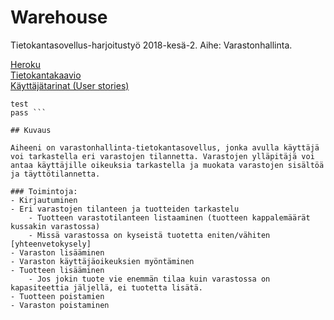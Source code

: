 # Warehouse

Tietokantasovellus-harjoitustyö 2018-kesä-2. Aihe: Varastonhallinta.

[Heroku](https://tsoha-warehouse.herokuapp.com/)  
[Tietokantakaavio](https://github.com/hajame/warehouse/blob/master/documentation/WarehouseManagementDB.png)  
[Käyttäjätarinat (User stories)](https://github.com/hajame/warehouse/blob/master/documentation/user_stories.md)  

```Testikäyttäjätunnus (username, password):
test
pass ```  

## Kuvaus

Aiheeni on varastonhallinta-tietokantasovellus, jonka avulla käyttäjä voi tarkastella eri varastojen tilannetta. Varastojen ylläpitäjä voi antaa käyttäjille oikeuksia tarkastella ja muokata varastojen sisältöä ja täyttötilannetta. 

### Toimintoja:
- Kirjautuminen
- Eri varastojen tilanteen ja tuotteiden tarkastelu
	- Tuotteen varastotilanteen listaaminen (tuotteen kappalemäärät kussakin varastossa)
	- Missä varastossa on kyseistä tuotetta eniten/vähiten [yhteenvetokysely]
- Varaston lisääminen
- Varaston käyttäjäoikeuksien myöntäminen
- Tuotteen lisääminen
	- Jos jokin tuote vie enemmän tilaa kuin varastossa on kapasiteettia jäljellä, ei tuotetta lisätä.
- Tuotteen poistamien
- Varaston poistaminen


